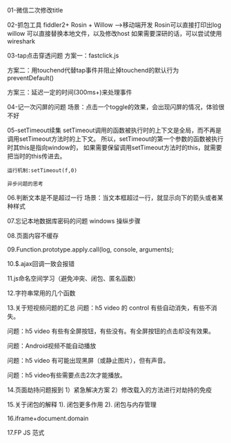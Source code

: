 01-微信二次修改title

02-抓包工具
fiddler2+ Rosin + Willow -->移动端开发
  Rosin可以直接打印出log
  willow 可以直接替换本地文件，以及修改host
    如果需要深研的话，可以尝试使用wireshark

03-tap点击穿透问题
方案一：fastclick.js

方案二：用touchend代替tap事件并阻止掉touchend的默认行为preventDefault()

方案三：延迟一定的时间(300ms+)来处理事件

04-记一次闪屏的问题
    场景：点击一个toggle的效果，会出现闪屏的情况，体验很不好

05-setTimeout续集
    setTimeout调用的函数被执行时的上下文是全局，而不再是调用setTimeout方法时的上下文。
    所以，setTimeout的第一个参数的函数被执行时其this是指向window的，
    如果需要保留调用setTimeout方法时的this，就需要把当时的this传进去。
    
    运行机制:setTimeout(f,0)

    异步问题的思考

06.判断文本是不是超过一行
    场景：当文本框超过一行，就显示向下的箭头或者某种样式
   
07.忘记本地数据库密码的问题 windows 操纵步骤
    
08.页面内容不缓存

09.Function.prototype.apply.call(log, console, arguments); 

10.$.ajax回调一致会报错
     
11.js命名空间学习（避免冲突、闭包、匿名函数）
   
12.字符串常用的几个函数
   
13.关于短视频问题的汇总
问题：h5 video 的 control 有些自动消失，有些不消失。

问题：h5 video 有些有全屏按钮，有些没有。有全屏按钮的点击却没有效果。

问题：Android视频不能自动播放

问题：h5 video 有可能出现黑屏（或静止图片），但有声音。

问题：h5 video有些需要点击2次才能播放。


14.页面劫持问题报到
    1）紧急解决方案
    2）修改载入的方法进行对劫持的免疫

15.关于闭包的解释
    1). 闭包更多作用
    2). 闭包与内存管理

   
16.iframe+document.domain

17.FP JS 范式

